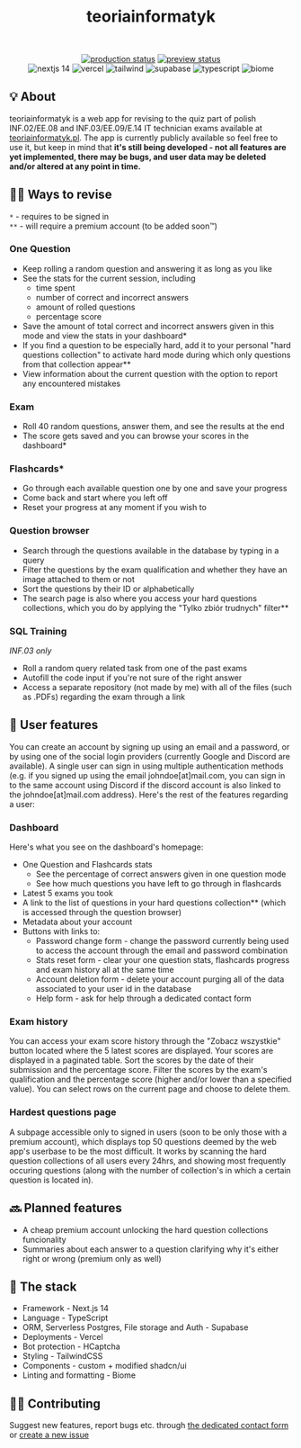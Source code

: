 <div align='center'>
  
  # teoriainformatyk

  <br>
  
  [![production status](https://img.shields.io/website?url=https%3A%2F%2Fteoriainformatyk.pl&up_message=online&up_color=darkgreen&down_message=offline&down_color=critical&label=production&labelColor=%23171517)](https://teoriainformatyk.pl)
  [![preview status](https://img.shields.io/website?url=https%3A%2F%2Fteoriainformatyk-git-dev-maciejkrol18s-projects.vercel.app%2F&up_message=online&up_color=darkgreen&down_message=offline&down_color=critical&label=preview&labelColor=%23171517)](https://teoriainformatyk.pl) <br>
  ![nextjs 14](https://img.shields.io/badge/NextJS_14-black?logo=nextdotjs)
  ![vercel](https://img.shields.io/badge/Vercel-black?logo=vercel&color=black)
  ![tailwind](https://img.shields.io/badge/Tailwind_CSS-turquoise?logo=tailwindcss&color=%230d6675)
  ![supabase](https://img.shields.io/badge/Supabase-green?logo=supabase&color=%23268057)
  ![typescript](https://img.shields.io/badge/TypeScript-blue?logo=typescript&color=%2322548c)
  ![biome](https://img.shields.io/badge/Biome-blue?logo=biome&color=%23324c6b)


</div>

## 💡 About

teoriainformatyk is a web app for revising to the quiz part of polish INF.02/EE.08 and INF.03/EE.09/E.14 IT technician exams available at [teoriainformatyk.pl](https://teoriainformatyk.pl). The app is currently publicly available so feel free to use it, but keep in mind that **it's still being developed - not all features are yet implemented, there may be bugs, and user data may be deleted and/or altered at any point in time.**

## 👨‍🎓 Ways to revise

`*` - requires to be signed in <br>
`**` - will require a premium account (to be added soon™)

### One Question
- Keep rolling a random question and answering it as long as you like
- See the stats for the current session, including
  - time spent
  - number of correct and incorrect answers
  - amount of rolled questions
  - percentage score
- Save the amount of total correct and incorrect answers given in this mode and view the stats in your dashboard*
- If you find a question to be especially hard, add it to your personal "hard questions collection" to activate hard mode during which only questions from that collection appear**
- View information about the current question with the option to report any encountered mistakes
### Exam
- Roll 40 random questions, answer them, and see the results at the end
- The score gets saved and you can browse your scores in the dashboard*
### Flashcards*
- Go through each available question one by one and save your progress
- Come back and start where you left off
- Reset your progress at any moment if you wish to
### Question browser
- Search through the questions available in the database by typing in a query
- Filter the questions by the exam qualification and whether they have an image attached to them or not
- Sort the questions by their ID or alphabetically
- The search page is also where you access your hard questions collections, which you do by applying the "Tylko zbiór trudnych" filter**
### SQL Training
*INF.03 only*
- Roll a random query related task from one of the past exams
- Autofill the code input if you're not sure of the right answer
- Access a separate repository (not made by me) with all of the files (such as .PDFs) regarding the exam through a link

## 👤 User features
You can create an account by signing up using an email and a password, or by using one of the social login providers (currently Google and Discord are available). A single user can sign in using multiple authentication methods (e.g. if you signed up using the email johndoe[at]mail.com, you can sign in to the same account using Discord if the discord account is also linked to the johndoe[at]mail.com address). Here's the rest of the features regarding a user:
### Dashboard
Here's what you see on the dashboard's homepage:
- One Question and Flashcards stats
  - See the percentage of correct answers given in one question mode
  - See how much questions you have left to go through in flashcards
- Latest 5 exams you took
- A link to the list of questions in your hard questions collection** (which is accessed through the question browser)
- Metadata about your account
- Buttons with links to:
  - Password change form - change the password currently being used to access the account through the email and password combination
  - Stats reset form - clear your one question stats, flashcards progress and exam history all at the same time
  - Account deletion form - delete your account purging all of the data associated to your user id in the database
  - Help form - ask for help through a dedicated contact form

### Exam history
You can access your exam score history through the "Zobacz wszystkie" button located where the 5 latest scores are displayed. Your scores are displayed in a paginated table.
Sort the scores by the date of their submission and the percentage score. Filter the scores by the exam's qualification and the percentage score (higher and/or lower than a specified value).
You can select rows on the current page and choose to delete them.

### Hardest questions page
A subpage accessible only to signed in users (soon to be only those with a premium account), which displays top 50 questions deemed by the web app's userbase to be the most difficult. It works by scanning the hard question collections of all users every 24hrs, and showing most frequently occuring questions (along with the number of collection's in which a certain question is located in).


## 🔜 Planned features

- A cheap premium account unlocking the hard question collections funcionality
- Summaries about each answer to a question clarifying why it's either right or wrong (premium only as well)

## 🧰 The stack

- Framework - Next.js 14
- Language - TypeScript
- ORM, Serverless Postgres, File storage and Auth - Supabase
- Deployments - Vercel
- Bot protection - HCaptcha
- Styling - TailwindCSS
- Components - custom + modified shadcn/ui
- Linting and formatting - Biome

## 👷‍♂️ Contributing

Suggest new features, report bugs etc. through [the dedicated contact form](https://teoriainformatyk.pl/contact) or [create a new issue](https://github.com/maciejkrol18/teoriainformatyk/issues)
